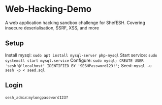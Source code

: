 # Web-Hacking-Demo
A web application hacking sandbox challenge for ShefESH. Covering insecure deserialisation, SSRF, XSS, and more

## Setup

Install mysql: `sudo apt install mysql-server php-mysql`
Start service: `sudo systemctl start mysql.service`
Configure: `sudo mysql; CREATE USER 'sesh'@'localhost' IDENTIFIED BY 'SESHPassword123!';`
Seed: `mysql -u sesh -p < seed.sql`

## Login

`sesh_admin`:`mylongpassword123?`